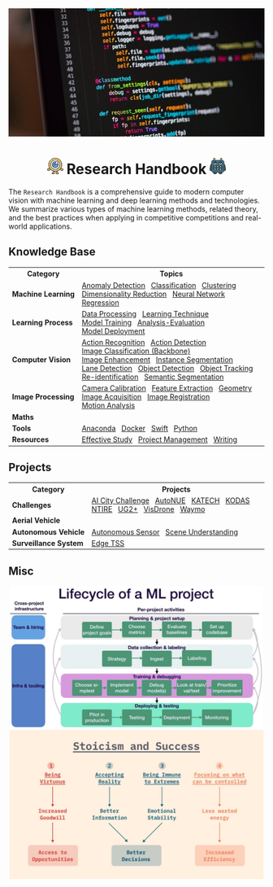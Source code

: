 <div align="center">
<img width="800" src="data/banner.png">

<img src="data/logo/one_100.png" width="32"> Research Handbook <img src="data/logo/square_96.png" width="32">
=============================
</div>

The `Research Handbook` is a comprehensive guide to modern computer vision with machine learning and deep learning methods and technologies. We summarize various types of machine learning methods, related theory, and the best practices when applying in competitive competitions and real-world applications.


## Knowledge Base
<table>
    <tr>
        <th>Category</th>
        <th>Topics</th>
    </tr>
    <tr>
        <td><b>Machine&nbsp;Learning</b></td>
        <td>
            <a href="">Anomaly&nbsp;Detection</a>&nbsp;&nbsp;
            <a href="">Classification</a>&nbsp;&nbsp;
            <a href="">Clustering</a>&nbsp;&nbsp;
            <a href="">Dimensionality&nbsp;Reduction</a>&nbsp;&nbsp;
            <a href="">Neural&nbsp;Network</a>&nbsp;&nbsp;
            <a href="">Regression</a>&nbsp;&nbsp;
        </td>
    </tr>
    <tr>
        <td><b>Learning&nbsp;Process</b></td>
        <td>
            <a href="">Data&nbsp;Processing</a>&nbsp;&nbsp;
			<a href="">Learning&nbsp;Technique</a>&nbsp;&nbsp;
            <a href="">Model&nbsp;Training</a>&nbsp;&nbsp;
            <a href="">Analysis-Evaluation</a>&nbsp;&nbsp;
            <a href="">Model&nbsp;Deployment</a>&nbsp;&nbsp;
        </td>
    </tr>
    <tr>
        <td><b>Computer&nbsp;Vision</b></td>
        <td>
            <a href="">Action&nbsp;Recognition</a>&nbsp;&nbsp;
			<a href="">Action&nbsp;Detection</a>&nbsp;&nbsp;
            <a href="https://github.com/phlong3105/one/blob/master/handbook/image_classification/README.md">Image&nbsp;Classification (Backbone)</a>&nbsp;&nbsp;
            <a href="https://github.com/phlong3105/one/blob/master/handbook/image_enhancement/README.md">Image&nbsp;Enhancement</a>&nbsp;&nbsp;
            <a href="">Instance&nbsp;Segmentation</a>&nbsp;&nbsp;
            <a href="https://github.com/phlong3105/one/blob/master/handbook/lane_detection/README.md">Lane&nbsp;Detection</a>&nbsp;&nbsp;
            <a href="https://github.com/phlong3105/one/blob/master/handbook/object_detection/README.md">Object&nbsp;Detection</a>&nbsp;&nbsp;
            <a href="https://github.com/phlong3105/one/blob/master/handbook/object_tracking/README.md">Object&nbsp;Tracking</a>&nbsp;&nbsp;
            <a href="">Re-identification</a>&nbsp;&nbsp;
            <a href="">Semantic&nbsp;Segmentation</a>&nbsp;&nbsp;
        </td>
    </tr>
    <tr>
        <td><b>Image&nbsp;Processing</b></td>
        <td>
			<a href="https://github.com/phlong3105/one/blob/master/handbook/camera_calibration/README.md">Camera&nbsp;Calibration</a>&nbsp;&nbsp;
            <a href="">Feature&nbsp;Extraction</a>&nbsp;&nbsp;
            <a href="">Geometry</a>&nbsp;&nbsp;
            <a href="">Image&nbsp;Acquisition</a>&nbsp;&nbsp;
            <a href="">Image&nbsp;Registration</a>&nbsp;&nbsp;
            <a href="">Motion&nbsp;Analysis</a>&nbsp;&nbsp;
        </td>
    </tr>
    <tr>
        <td><b>Maths</b></td>
        <td>
        </td>
    </tr>
    <tr>
        <td><b>Tools</b></td>
        <td>
			<a href="https://github.com/phlong3105/one/blob/master/handbook/resources/anaconda.md">Anaconda</a>&nbsp;&nbsp;
 			<a href="https://github.com/phlong3105/one/blob/master/handbook/resources/docker.md">Docker</a>&nbsp;&nbsp;
            <a href="">Swift</a>&nbsp;&nbsp;
            <a href="">Python</a>&nbsp;&nbsp;
        </td>
    </tr>
    <tr>
        <td><b>Resources</b></td>
        <td>
            <a href="">Effective&nbsp;Study</a>&nbsp;&nbsp;
            <a href="">Project&nbsp;Management</a>&nbsp;&nbsp;
            <a href="">Writing</a>&nbsp;&nbsp;
        </td>
    </tr>
</table>


## Projects
<table>
    <tr>
        <th>Category</th>
        <th>Projects</th>
    </tr>
    <tr>
        <td><b>Challenges</b></td>
        <td>
            <a href="">AI&nbsp;City&nbsp;Challenge</a>&nbsp;&nbsp;
            <a href="">AutoNUE</a>&nbsp;&nbsp;
            <a href="">KATECH</a>&nbsp;&nbsp;
            <a href="">KODAS</a>&nbsp;&nbsp;
            <a href="">NTIRE</a>&nbsp;&nbsp;
            <a href="">UG2+</a>&nbsp;&nbsp;
            <a href="">VisDrone</a>&nbsp;&nbsp;
            <a href="">Waymo</a>&nbsp;&nbsp;
        </td>
    </tr>
    <tr>
        <td><b>Aerial&nbsp;Vehicle</b></td>
        <td>
        </td>
    </tr>
    <tr>
        <td><b>Autonomous&nbsp;Vehicle</b></td>
        <td>
            <a href="">Autonomous&nbsp;Sensor</a>&nbsp;&nbsp;
            <a href="">Scene&nbsp;Understanding</a>&nbsp;&nbsp;
        </td>
    </tr>
    <tr>
        <td><b>Surveillance&nbsp;System</b></td>
        <td>
            <a href="">Edge&nbsp;TSS</a>&nbsp;&nbsp;
        </td>
    </tr>
</table>


## Misc
<div align="center">
<img src="data/lifecycle.png" width="500">
<img src="data/stoicism.png"  width="500">
</div>
